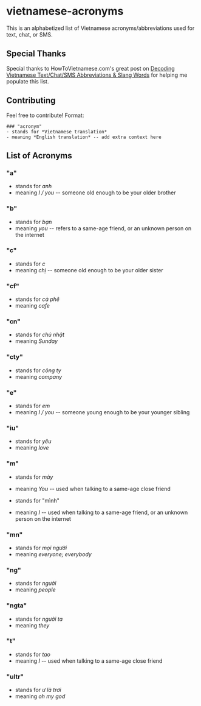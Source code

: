 # vietnamese-acronyms
This is an alphabetized list of Vietnamese acronyms/abbreviations used for text, chat, or SMS. 

## Special Thanks

Special thanks to HowToVietnamese.com's great post on [Decoding Vietnamese Text/Chat/SMS Abbreviations & Slang Words](https://howtovietnamese.com/vietnamese-text-abbreviations-slang/) for helping me populate this list.

## Contributing

Feel free to contribute!
Format:
```
### "acronym"
- stands for *Vietnamese translation*
- meaning *English translation* -- add extra context here
```

## List of Acronyms

### "a"
- stands for *anh*
- meaning *I / you* -- someone old enough to be your older brother

### "b"
- stands for *bạn*
- meaning *you* -- refers to a same-age friend, or an unknown person on the internet

### "c"
- stands for *c*
- meaning *chị* -- someone old enough to be your older sister

### "cf"
- stands for *cà phê*
- meaning *cafe*

### "cn"
- stands for *chủ nhật*
- meaning *Sunday*

### "cty"
- stands for *công ty*
- meaning *company*

### "e"
- stands for *em*
- meaning *I / you* -- someone young enough to be your younger sibling

### "iu"
- stands for *yêu*
- meaning *love*

### "m"
- stands for *mày*
- meaning *You* -- used when talking to a same-age close friend

- stands for "mình"
- meaning *I* -- used when talking to a same-age friend, or an unknown person on the internet

### "mn"
- stands for *mọi người*
- meaning *everyone; everybody*

### "ng"
- stands for *người*
- meaning *people*

### "ngta"
- stands for *người ta*
- meaning *they*

### "t"
- stands for *tao*
- meaning *I* -- used when talking to a same-age close friend

### "ultr"
- stands for *ư là trơi*
- meaning *oh my god*
